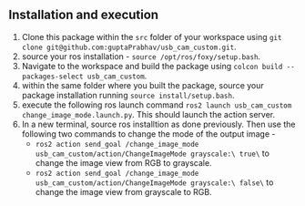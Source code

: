 ## Installation and execution

1. Clone this package within the `src` folder of your workspace using ```git clone git@github.com:guptaPrabhav/usb_cam_custom.git```.
2. source your ros installation - ```source /opt/ros/foxy/setup.bash```.
3. Navigate to the workspace and build the package using ```colcon build --packages-select usb_cam_custom```.
4. within the same folder where you built the package, source your package installation running ```source install/setup.bash```.
5. execute the following ros launch command ```ros2 launch usb_cam_custom change_image_mode.launch.py```. This should launch the action server.
6. In a new terminal, source ros installtion as done previously. Then use the following two commands to change the mode of the output image - 
    - `ros2 action send_goal /change_image_mode usb_cam_custom/action/ChangeImageMode grayscale:\ true\` to change the image view from RGB to grayscale.
    - `ros2 action send_goal /change_image_mode usb_cam_custom/action/ChangeImageMode grayscale:\ false\` to change the image view from grayscale to RGB.